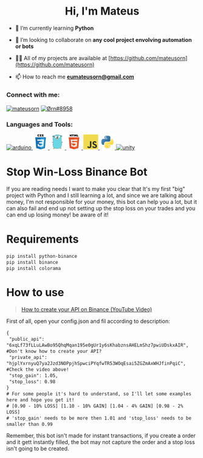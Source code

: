 <h1 align="center">Hi, I'm Mateus</h1>

- 🌱 I’m currently learning **Python**

- 👯 I’m looking to collaborate on **any cool project envolving automation or bots**

- 👨‍💻 All of my projects are available at [https://github.com/mateusorn](https://github.com/mateusorn)

- 📫 How to reach me **eumateusorn@gmail.com**

<h3 align="left">Connect with me:</h3>
<p align="left">
<a href="https://instagram.com/mateusorn" target="blank"><img align="center" src="https://raw.githubusercontent.com/rahuldkjain/github-profile-readme-generator/master/src/images/icons/Social/instagram.svg" alt="mateusorn" height="30" width="40" /></a>
<a href="https://discord.gg/Mateus Ørn#3136" target="blank"><img align="center" src="https://raw.githubusercontent.com/rahuldkjain/github-profile-readme-generator/master/src/images/icons/Social/discord.svg" alt="Ørn#8958" height="30" width="40" /></a>
</p>

<h3 align="left">Languages and Tools:</h3>
<p align="left"> <a href="https://www.arduino.cc/" target="_blank" rel="noreferrer"> <img src="https://cdn.worldvectorlogo.com/logos/arduino-1.svg" alt="arduino" width="40" height="40"/> </a> <a href="https://www.w3schools.com/css/" target="_blank" rel="noreferrer"> <img src="https://raw.githubusercontent.com/devicons/devicon/master/icons/css3/css3-original-wordmark.svg" alt="css3" width="40" height="40"/> </a> <a href="https://golang.org" target="_blank" rel="noreferrer"> <img src="https://raw.githubusercontent.com/devicons/devicon/master/icons/go/go-original.svg" alt="go" width="40" height="40"/> </a> <a href="https://www.w3.org/html/" target="_blank" rel="noreferrer"> <img src="https://raw.githubusercontent.com/devicons/devicon/master/icons/html5/html5-original-wordmark.svg" alt="html5" width="40" height="40"/> </a> <a href="https://developer.mozilla.org/en-US/docs/Web/JavaScript" target="_blank" rel="noreferrer"> <img src="https://raw.githubusercontent.com/devicons/devicon/master/icons/javascript/javascript-original.svg" alt="javascript" width="40" height="40"/> </a> <a href="https://www.python.org" target="_blank" rel="noreferrer"> <img src="https://raw.githubusercontent.com/devicons/devicon/master/icons/python/python-original.svg" alt="python" width="40" height="40"/> </a> <a href="https://unity.com/" target="_blank" rel="noreferrer"> <img src="https://www.vectorlogo.zone/logos/unity3d/unity3d-icon.svg" alt="unity" width="40" height="40"/> </a> </p>

# Stop Win-Loss Binance Bot
 If you are reading needs I want to make you clear that It's my first "big" project with Python and I still learning a lot, and since we are talking about money, I'm not responsible for your money, this bot can help you a lot, but it can also fail and end up not setting up the stop loss on your trades and you can end up losing money! be aware of it!
 
# Requirements
```
pip install python-binance
pip install binance
pip install colorama
```
# How to use
>[How to create your API on Binance (YouTube Video)](https://youtu.be/JqqcqxXTR40)

 First of all, open your config.json and fil according to description:
 ```
{
  "public_api": "6xqLf73fLLuLAwBo95QhqMqan195e0gUr1y6sKhabznsAHELmShz7pwiUDskxAIR",  #Don't know how to create your API?
  "private_api": "hjplYxrnyuQ7ya2Jzd3NOPpjhSpwciPYqfwTR53WOqEsai5ZGZmAxWHJfinPqiC",  #Check the video above!
  "stop_gain": 1.05, 
  "stop_loss": 0.98
}
# For some people it's hard to understand, so I'll let some examples here and hope you get it! 
# [0.90 - 10% LOSS] [1.10 - 10% GAIN] [1.04 - 4% GAIN] [0.98 - 2% LOSS]
# 'stop_gain' needs to be more then 1.01 and 'stop_loss' needs to be smaller than 0.99
```
 Remember, this bot isn't made for instant transactions, if you create a order and it gett instantly filled, the bot may not capture the order and a stop loss isn't going to be created.
